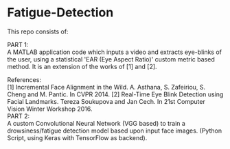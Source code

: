 # Fatigue-Detection

This repo consists of:

PART 1: <br>
A MATLAB application code which inputs a video and extracts eye-blinks of the user, using a statistical 'EAR (Eye Aspect Ratio)' custom metric based method.
It is an extension of the works of [1] and [2].

References: <br>
[1] Incremental Face Alignment in the Wild. A. Asthana, S. Zafeiriou, S. Cheng and M. Pantic. In CVPR 2014.
[2] Real-Time Eye Blink Detection using Facial Landmarks. Tereza Soukupova and Jan Cech. In 21st Computer Vision Winter Workshop 2016. <br>
PART 2: <br>
A custom Convolutional Neural Network (VGG based) to train a drowsiness/fatigue detection model based upon input face images.
(Python Script, using Keras with TensorFlow as backend).
